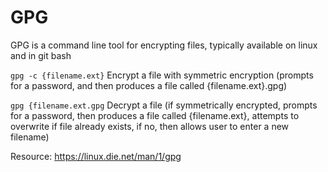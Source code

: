 # GPG

GPG is a command line tool for encrypting files, typically available on linux and in git bash

`gpg -c {filename.ext}` Encrypt a file with symmetric encryption (prompts for a password, and then produces a file called {filename.ext}.gpg)

`gpg {filename.ext.gpg` Decrypt a file (if symmetrically encrypted, prompts for a password, then produces a file called {filename.ext}, attempts to overwrite if file already exists, if no, then allows user to enter a new filename)

Resource: https://linux.die.net/man/1/gpg
